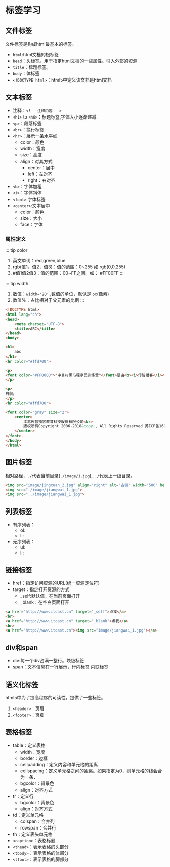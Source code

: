 # 标签学习
## 文件标签
文件标签是构成html最基本的标签。
* `html`:html文档的根标签
* `head`：头标签。用于指定html文档的一些属性。引入外部的资源
* `title`：标题标签。
* `body`：体标签
* `<!DOCTYPE html>`：html5中定义该文档是html文档

## 文本标签
* 注释：`<!-- 注释内容 -->`
* `<h1>` to `<h6>`：标题标签,字体大小逐渐递减
* `<p>`：段落标签
* `<br>`：换行标签
* `<hr>`：展示一条水平线
  * color：颜色
  * width：宽度
  * size：高度
  * align：对其方式
    * center：居中
    * left：左对齐
    * right：右对齐
* `<b>`：字体加粗
* `<i>`：字体斜体
* `<font>`:字体标签
* `<center>`:文本居中
  * color：颜色
  * size：大小
  * face：字体

### 属性定义
::: tip color
1. 英文单词：red,green,blue
2. rgb(值1，值2，值3)：值的范围：0~255  如  rgb(0,0,255)
3. #值1值2值3：值的范围：00~FF之间。如： #FF00FF
:::

::: tip width
1. 数值：`width='20'` ,数值的单位，默认是 `px`(像素)
2. 数值%：占比相对于父元素的比例
:::
```html
<!DOCTYPE html>
<html lang="ch">
<head>
    <meta charset="UTF-8">
    <title>ABC</title>
</head>
<body>

<h1>
    abc
</h1>
<hr color="#ffd700">

<p>
<font color="#FF0000">"中关村黑马程序员训练营"</font>是由<b><i>传智播客</i></b>。
</p>

<p>
目前。
</p>
<hr color="#ffd700">

<font color="gray" size="2">
    <center>
        江苏传智播客教育科技股份有限公司<br>
        版权所有Copyright 2006-2018&copy;, All Rights Reserved 苏ICP备16007882
    </center>
</font>			
</body>
</html>
```

## 图片标签
相对路径，`./`代表当前目录(`./image/1.jpg`),`../`代表上一级目录。
```html
<img src="image/jingxuan_2.jpg" align="right" alt="古镇" width="500" height="500"/>
<img src="./image/jiangwai_1.jpg">
<img src="../image/jiangwai_1.jpg">
```			
## 列表标签
* 有序列表：
  * ol:
  * li:
* 无序列表：
  * ul:
  * li:
## 链接标签
* href：指定访问资源的URL(统一资源定位符)
* target：指定打开资源的方式
  * _self:默认值，在当前页面打开
  * _blank：在空白页面打开
```html
<a href="http://www.itcast.cn" target="_self">点我</a>
<br>
<a href="http://www.itcast.cn" target="_blank">点我</a>
<br>
<a href="http://www.itcast.cn"><img src="image/jiangwai_1.jpg"></a>
```
## div和span
* div:每一个div占满一整行。块级标签
* span：文本信息在一行展示，行内标签 内联标签
	
## 语义化标签
html5中为了提高程序的可读性，提供了一些标签。
1. `<header>`：页眉
2. `<footer>`：页脚

## 表格标签
* table：定义表格
    * width：宽度
    * border：边框
    * cellpadding：定义内容和单元格的距离
    * cellspacing：定义单元格之间的距离。如果指定为0，则单元格的线会合为一条、
    * bgcolor：背景色
    * align：对齐方式
* tr：定义行
    * bgcolor：背景色
    * align：对齐方式
* td：定义单元格
    * colspan：合并列
    * rowspan：合并行
* th：定义表头单元格
* `<caption>`：表格标题
* `<thead>`：表示表格的头部分
* `<tbody>`：表示表格的体部分
* `<tfoot>`：表示表格的脚部分
